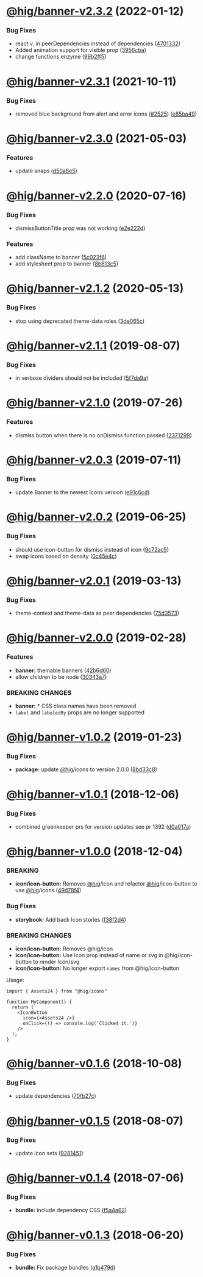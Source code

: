# [@hig/banner-v2.3.2](https://github.com/Autodesk/hig/compare/@hig/banner@2.3.1...@hig/banner@2.3.2) (2022-01-12)


### Bug Fixes

*  react v. in peerDependencies instead of dependencies ([4701332](https://github.com/Autodesk/hig/commit/4701332))
* Added animation support for visible prop ([3956cba](https://github.com/Autodesk/hig/commit/3956cba))
* change functions enzyme ([99b2ff5](https://github.com/Autodesk/hig/commit/99b2ff5))

# [@hig/banner-v2.3.1](https://github.com/Autodesk/hig/compare/@hig/banner@2.3.0...@hig/banner@2.3.1) (2021-10-11)


### Bug Fixes

* removed blue background from alert and error icons ([#2525](https://github.com/Autodesk/hig/issues/2525)) ([e85ba49](https://github.com/Autodesk/hig/commit/e85ba49))

# [@hig/banner-v2.3.0](https://github.com/Autodesk/hig/compare/@hig/banner@2.2.0...@hig/banner@2.3.0) (2021-05-03)


### Features

* update snaps ([d50a8e5](https://github.com/Autodesk/hig/commit/d50a8e5))

# [@hig/banner-v2.2.0](https://github.com/Autodesk/hig/compare/@hig/banner@2.1.2...@hig/banner@2.2.0) (2020-07-16)


### Bug Fixes

* dismissButtonTitle prop was not working ([e2e222d](https://github.com/Autodesk/hig/commit/e2e222d))


### Features

* add className to banner ([5c023f6](https://github.com/Autodesk/hig/commit/5c023f6))
* add stylesheet prop to banner ([8b813c5](https://github.com/Autodesk/hig/commit/8b813c5))

# [@hig/banner-v2.1.2](https://github.com/Autodesk/hig/compare/@hig/banner@2.1.1...@hig/banner@2.1.2) (2020-05-13)


### Bug Fixes

* stop using deprecated theme-data roles ([3de065c](https://github.com/Autodesk/hig/commit/3de065c))

# [@hig/banner-v2.1.1](https://github.com/Autodesk/hig/compare/@hig/banner@2.1.0...@hig/banner@2.1.1) (2019-08-07)


### Bug Fixes

* in verbose dividers should not be included ([5f7da9a](https://github.com/Autodesk/hig/commit/5f7da9a))

# [@hig/banner-v2.1.0](https://github.com/Autodesk/hig/compare/@hig/banner@2.0.3...@hig/banner@2.1.0) (2019-07-26)


### Features

* dismiss button when there is no onDismiss function passed ([2371299](https://github.com/Autodesk/hig/commit/2371299))

# [@hig/banner-v2.0.3](https://github.com/Autodesk/hig/compare/@hig/banner@2.0.2...@hig/banner@2.0.3) (2019-07-11)


### Bug Fixes

* update Banner to the newest Icons version ([e91c6cd](https://github.com/Autodesk/hig/commit/e91c6cd))

# [@hig/banner-v2.0.2](https://github.com/Autodesk/hig/compare/@hig/banner@2.0.1...@hig/banner@2.0.2) (2019-06-25)


### Bug Fixes

* should use icon-button for dismiss instead of icon ([9c72ac5](https://github.com/Autodesk/hig/commit/9c72ac5))
* swap icons based on density ([0c45e4c](https://github.com/Autodesk/hig/commit/0c45e4c))

# [@hig/banner-v2.0.1](https://github.com/Autodesk/hig/compare/@hig/banner@2.0.0...@hig/banner@2.0.1) (2019-03-13)


### Bug Fixes

* theme-context and theme-data as peer dependencies ([75d3573](https://github.com/Autodesk/hig/commit/75d3573))

# [@hig/banner-v2.0.0](https://github.com/Autodesk/hig/compare/@hig/banner@1.0.2...@hig/banner@2.0.0) (2019-02-28)


### Features

* **banner:** themable banners ([42b6d60](https://github.com/Autodesk/hig/commit/42b6d60))
* allow children to be node ([30343a7](https://github.com/Autodesk/hig/commit/30343a7))


### BREAKING CHANGES

* **banner:** * CSS class names have been removed
* `label` and `labeledBy` props are no longer supported

# [@hig/banner-v1.0.2](https://github.com/Autodesk/hig/compare/@hig/banner@1.0.1...@hig/banner@1.0.2) (2019-01-23)


### Bug Fixes

* **package:** update [@hig](https://github.com/hig)/icons to version 2.0.0 ([8bd33c8](https://github.com/Autodesk/hig/commit/8bd33c8))

# [@hig/banner-v1.0.1](https://github.com/Autodesk/hig/compare/@hig/banner@1.0.0...@hig/banner@1.0.1) (2018-12-06)


### Bug Fixes

* combined greenkeeper prs for version updates see pr 1392 ([d0a017a](https://github.com/Autodesk/hig/commit/d0a017a))

# [@hig/banner-v1.0.0](https://github.com/Autodesk/hig/compare/@hig/banner@0.1.6...@hig/banner@1.0.0) (2018-12-04)


### BREAKING

* **icon/icon-button:** Removes [@hig](https://github.com/hig)/icon and refactor [@hig](https://github.com/hig)/icon-button to use [@hig](https://github.com/hig)/icons ([49d78f4](https://github.com/Autodesk/hig/commit/49d78f4))


### Bug Fixes

* **storybook:** Add back Icon stories ([f38f2d4](https://github.com/Autodesk/hig/commit/f38f2d4))


### BREAKING CHANGES

* **icon/icon-button:** Removes @hig/icon
* **icon/icon-button:** Use icon prop instead of name or svg in @hig/icon-button to render Icon/svg
* **icon/icon-button:** No longer export `names` from @hig/icon-button

Usage:
```
import { Assets24 } from "@hig/icons"

function MyComponent() {
  return (
    <IconButton
      icon={<Assets24 />}
      onClick={() => console.log('Clicked it.')}
    />
  );
}
```

# [@hig/banner-v0.1.6](https://github.com/Autodesk/hig/compare/@hig/banner@0.1.5...@hig/banner@0.1.6) (2018-10-08)


### Bug Fixes

* update dependencies ([70fb27c](https://github.com/Autodesk/hig/commit/70fb27c))

# [@hig/banner-v0.1.5](https://github.com/Autodesk/hig/compare/@hig/banner@0.1.4...@hig/banner@0.1.5) (2018-08-07)


### Bug Fixes

* update icon sets ([9281451](https://github.com/Autodesk/hig/commit/9281451))

<a name="@hig/banner-v0.1.4"></a>
# [@hig/banner-v0.1.4](https://github.com/Autodesk/hig/compare/@hig/banner@0.1.3...@hig/banner@0.1.4) (2018-07-06)


### Bug Fixes

* **bundle:** include dependency CSS ([f5a4a62](https://github.com/Autodesk/hig/commit/f5a4a62))

<a name="@hig/banner-v0.1.3"></a>
# [@hig/banner-v0.1.3](https://github.com/Autodesk/hig/compare/@hig/banner@0.1.2...@hig/banner@0.1.3) (2018-06-20)


### Bug Fixes

* **bundle:** Fix package bundles ([a1b479d](https://github.com/Autodesk/hig/commit/a1b479d))
